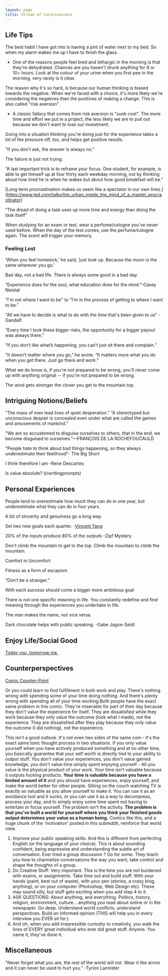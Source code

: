 ```yaml
---
layout: page
title: Stream of Consciousness 
---
```

## Life Tips
The best habit I have got into is having a pint of water next to my bed. So when my alarm wakes me up I have to finish the glass.
  - One of the reasons people feel tired and lethargic in the morning is that they're dehydrated. Chances are you haven't drunk anything for 9 or 10+ hours. Look at the colour of your urine when you first pee in the morning, very rarely is it clear.

The reason why it's so hard, is because our human thinking is biased towards the negative. When we're faced with a choice, it's more likely we're considering the negatives then the positives of making a change. This is also called "risk aversion".
  - A classic fallacy that comes from risk aversion is "sunk cost". The more time and effort we put in a project, the less likely we are to pull out because we don't want to lose our investment.
 
Going into a situation thinking you're doing just for the experience takes a lot of the pressure off, too, and helps get positive results.

"If you don't ask, the answer is always no."

The failure is just not trying.

“A last important trick is to reframe your focus. One student, for example, is able to get himself up at four thirty each weekday morning, not by thinking about how tired he is when he wakes but about how good breakfast will be.”

[Long term procrastination makes us seem like a spectator in our own lives.] (https://www.ted.com/talks/tim_urban_inside_the_mind_of_a_master_procrastinator)

“The dread of doing a task uses up more time and energy than doing the task itself”

When studying for an exam or test, wear a perfume/cologne you've never used before. When the day of the test comes, use the perfume/cologne again. The scent will trigger your memory.


### Feeling Lost 

‘When you feel homesick,’ he said, ‘just look up. Because the moon is the same wherever you go.’

Bad day, not a bad life. There is always some good in a bad day.

“Experience does for the soul, what education does for the mind.”-Casey Neistat

"I'm not where I want to be" to "I'm in the process of getting to where I want to be.”

"All we have to decide is what to do with the time that's been given to us" - Gandalf.

“Every time I took these bigger risks, the opportunity for a bigger payout was always there.” 

“If you don’t like what’s happening, you can’t just sit there and complain.” 

“It doesn’t matter where you go,” he wrote. “It matters more what you do when you get there. Just go there and work.”

What we do know is, if you're not prepared to be wrong, you'll never come up with anything original -- if you're not prepared to be wrong.

The wind gets stronger the closer you get to the mountain top.

## Intriguing Notions/Beliefs

“The mass of men lead lives of quiet desperation.” “A stereotyped but unconscious despair
is concealed even under what are called the games and amusements of mankind.”

"We are so accustomed to disguise ourselves to others, that in the end, we become disguised to
ourselves."—FRANÇOIS DE LA ROCHEFOUCAULD

"People hate to think about bad things happening, so they always underestimate their likelihood”- The Big Short

I think therefore I am -Rene Descartes 

Is value absolute? (r/writingprompts) 

## Personal Experiences 

People tend to overestimate how much they can do in one year, but underestimate what they can do in four years. 

A bit of sincerity and genuiness go a long way. 

Set two new goals each quarter. -[Vincent Yang](vincentyang.me) 

20% of the inputs produce 80% of the outputs -Zipf Mystery   

Don't climb the mountain to get to the top. Climb the mountain to climb the mountain.

Comfort in Uncomfort

Fitness as a form of escapism 

“Don’t be a stranger.”

With each success should come a bigger more ambitious goal 

There is not one specific meaning in life. You constantly redefine and find meaning through the experiences you undertake in life. 

The man makes the name, not vice versa.

Dark chocolate helps with public speaking. -Gabe Jagoe-Seidl

## Enjoy Life/Social Good 

[Today you, tomorrow me.](https://www.reddit.com/r/AskReddit/comments/elal2/have_you_ever_picked_up_a_hitchhiker/c18z0z2/)

## Counterperspectives 

[Comic Counter-Point](http://imgur.com/2RGMbYJ)

Or you could learn to find fulfillment in both work and play. There's nothing wrong with spending some of your time doing nothing. And there's plenty wrong with spending all of your time working.Both people have the exact same problem in this comic. They're miserable for part of their day because they don't value the experience for itself. They are dissatisfied while they work because they only value the outcome (look what I made), not the experience. They are dissatisfied after they play because they only value the outcome (I did nothing), not the experience.

This isn't a good outlook. It's not even two sides of the same coin - it's the exact same toxic thought process in two situations. If you only value yourself when you have actively produced something and at no other time, you basically guarantee that your self worth is directly tied to your ability to output stuff. You don't value your experiences, you don't value gained knowledge, you don't value time simply spent enjoying yourself - All you value is the physical product of your work. Your time isn't valuable because it outputs fucking products. **Your time is valuable because you have a limited amount of it** and you should have experiences, enjoy yourself, and make the world better for other people. Sitting on the couch watching TV is exactly as valuable as you allow yourself to make it. You can use it as an avoidance tool and it sucks, or you can use it as a way to decompress, process your day, and to simply enjoy some time spent not having to entertain or focus yourself. The problem isn't the activity. **The problem is that you've built a world for yourself where you think your finished goods output determines your value as a human being.** Comics like this, and a huge chunk of the 'motivation' posted in this subreddit, reinforce that world view.

1. Improve your public speaking skills: And this is different from perfecting English (or the language of your choice). This is about sounding confident, being expressive and understanding the subtle art of conversation. Ever tried a group discussion ? Go for some. They teach you how to channelize conversations the way you want, take control and shape the thoughts of a group.
2. Do Creative Stuff: Very important. This is the time you are not burdened with exams, or assignments. Take time out and build stuff. With your hands (paint, best out of waste), with your pen (stories, a crazy blog, anything), or on your computer (Photoshop, Web Design etc). These may sound silly, but stuff gets exciting when you add step 4 to it.
3. ASK QUESTIONS: About anything, and everything. Politics, history, religion, environment, culture... anything you read about online or in the newspaper. Go deep. Understand world conflicts, understand perspectives. Build an informed opinion (THIS will help you in every interview you EVER sit for.)
4. And oh, when you add irrepressible curiosity to creativity, you walk the lines of EVERY great individual who ever did great stuff. Anyone. You name it, they've done it.

## Miscellaneous 

"Never forget what you are, the rest of the world will not. Wear it like armor and it can never be used to hurt you.” -Tyrion Lannister











